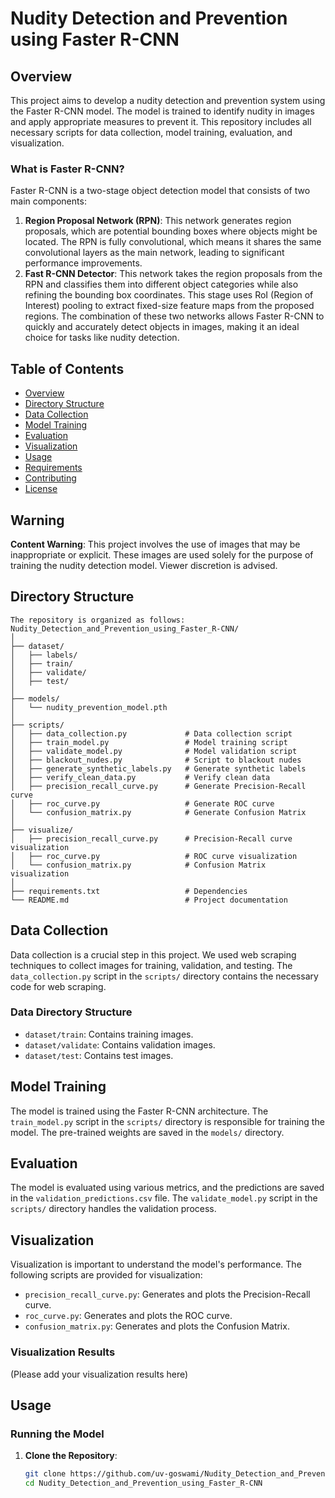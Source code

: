 # Nudity Detection and Prevention using Faster R-CNN

## Overview

This project aims to develop a nudity detection and prevention system using the Faster R-CNN model. The model is trained to identify nudity in images and apply appropriate measures to prevent it. This repository includes all necessary scripts for data collection, model training, evaluation, and visualization.

### What is Faster R-CNN? 
Faster R-CNN is a two-stage object detection model that consists of two main components: 
   1. **Region Proposal Network (RPN)**: This network generates region proposals, which are potential bounding boxes where objects might be located. The RPN is fully convolutional, which means it shares the same convolutional layers as the main network, leading to significant performance improvements.
   2. **Fast R-CNN Detector**: This network takes the region proposals from the RPN and classifies them into different object categories while also refining the bounding box coordinates. This stage uses RoI (Region of Interest) pooling to extract fixed-size feature maps from the proposed regions.
The combination of these two networks allows Faster R-CNN to quickly and accurately detect objects in images, making it an ideal choice for tasks like nudity detection.

## Table of Contents

- [Overview](#overview)
- [Directory Structure](#directory-structure)
- [Data Collection](#data-collection)
- [Model Training](#model-training)
- [Evaluation](#evaluation)
- [Visualization](#visualization)
- [Usage](#usage)
- [Requirements](#requirements)
- [Contributing](#contributing)
- [License](#license)

## Warning 
**Content Warning**: This project involves the use of images that may be inappropriate or explicit. These images are used solely for the purpose of training the nudity detection model. Viewer discretion is advised.
## Directory Structure
```
The repository is organized as follows:
Nudity_Detection_and_Prevention_using_Faster_R-CNN/
│
├── dataset/
│   ├── labels/
│   ├── train/
│   ├── validate/
│   ├── test/
│
├── models/
│   └── nudity_prevention_model.pth
│
├── scripts/
│   ├── data_collection.py             # Data collection script
│   ├── train_model.py                 # Model training script
│   ├── validate_model.py              # Model validation script
│   ├── blackout_nudes.py              # Script to blackout nudes
│   ├── generate_synthetic_labels.py   # Generate synthetic labels
│   ├── verify_clean_data.py           # Verify clean data
│   ├── precision_recall_curve.py      # Generate Precision-Recall curve
│   ├── roc_curve.py                   # Generate ROC curve
│   └── confusion_matrix.py            # Generate Confusion Matrix
│
├── visualize/
│   ├── precision_recall_curve.py      # Precision-Recall curve visualization
│   ├── roc_curve.py                   # ROC curve visualization
│   └── confusion_matrix.py            # Confusion Matrix visualization
│
├── requirements.txt                   # Dependencies
└── README.md                          # Project documentation
```

## Data Collection

Data collection is a crucial step in this project. We used web scraping techniques to collect images for training, validation, and testing. The `data_collection.py` script in the `scripts/` directory contains the necessary code for web scraping.

### Data Directory Structure

- `dataset/train`: Contains training images.
- `dataset/validate`: Contains validation images.
- `dataset/test`: Contains test images.

## Model Training

The model is trained using the Faster R-CNN architecture. The `train_model.py` script in the `scripts/` directory is responsible for training the model. The pre-trained weights are saved in the `models/` directory.

## Evaluation

The model is evaluated using various metrics, and the predictions are saved in the `validation_predictions.csv` file. The `validate_model.py` script in the `scripts/` directory handles the validation process.

## Visualization

Visualization is important to understand the model's performance. The following scripts are provided for visualization:

- `precision_recall_curve.py`: Generates and plots the Precision-Recall curve.
- `roc_curve.py`: Generates and plots the ROC curve.
- `confusion_matrix.py`: Generates and plots the Confusion Matrix.

### Visualization Results

(Please add your visualization results here)

## Usage

### Running the Model

1. **Clone the Repository**:
   ```bash
   git clone https://github.com/uv-goswami/Nudity_Detection_and_Prevention_using_Faster_R-CNN.git
   cd Nudity_Detection_and_Prevention_using_Faster_R-CNN
